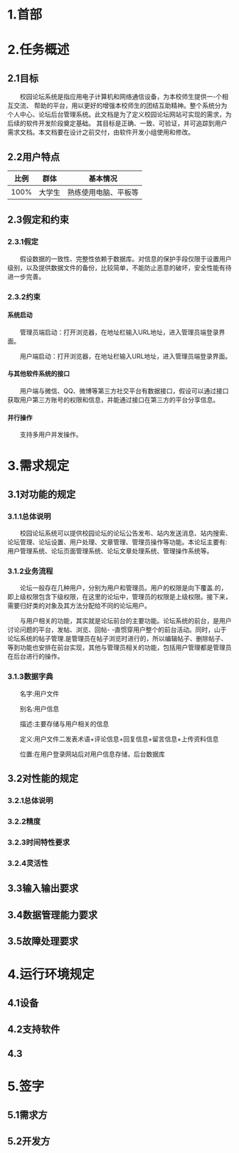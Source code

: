 # 1.首部

# 2.任务概述

## 2.1目标
&emsp;&emsp;校园论坛系统是指应用电子计算机和网络通信设备，为本校师生提供一-个相互交流、 帮助的平台，用以更好的增强本校师生的团结互助精神。整个系统分为个人中心、论坛后台管理系统。此文档是为了定义校园论坛网站可实现的需求，为后续的软件开发阶段奠定基础。 其目标是正确、一致、可验证，并可追踪到用户需求文档。本文档要在设计之前交付，由软件开发小组使用和修改。

## 2.2用户特点
|比例|群体|基本情况|
|---|----|----|
|100%|大学生|熟练使用电脑、平板等|

## 2.3假定和约束

### 2.3.1假定
&emsp;&emsp;假设数据的一致性、完整性依赖于数据库。对信息的保护手段仅限于设置用户级别，以及提供数据文件的备份，比较简单，不能防止恶意的破坏，安全性能有待进一步完善。

### 2.3.2约束

#### 系统启动
&emsp;&emsp;管理员端启动：打开浏览器，在地址栏输入URL地址，进入管理员端登录界面。

&emsp;&emsp;用户端启动：打开浏览器，在地址栏输入URL地址，进入管理员端登录界面。

#### 与其他软件系统的接口
&emsp;&emsp;用户端与微信、QQ、微博等第三方社交平台有数据接口，假设可以通过接口获取用户第三方账号的权限和信息，并能通过接口在第三方的平台分享信息。

#### 并行操作
&emsp;&emsp;支持多用户并发操作。


# 3.需求规定

## 3.1对功能的规定

### 3.1.1总体说明
&emsp;&emsp;校园论坛系统可以提供校园论坛的论坛公告发布、站内发送消息、站内搜索、论坛管理、论坛设置、用户处理、文章管理、管理员操作等功能。本论坛主要有:用户管理系统、论坛页面管理系统、论坛文章处理系统、管理操作系统等。

### 3.1.2业务流程
&emsp;&emsp;论坛一般存在几种用户，分别为用户和管理员。用户的权限是向下覆盖.的，即上级权限包含下级权限，在这里的论坛中，管理员的权限是上级权限。接下来，需要归好类的对象及其方法分配给不同的论坛用户。

&emsp;&emsp;与用户相关的功能，其实就是论坛前台的主要功能。论坛系统的前台，是用户讨论问题的平台，发帖、浏览、回帖- -直惯穿用户整个的前台活动。同时，山于论坛系统的帖子管理.是管理员在帖子浏览时进行的，所以编辑帖子、删除帖子、等到功能也安排在前台实现，其他与管理员相关的功能，包括用户管理都是管理员在后台进行的操作。

### 3.1.3数据字典
&emsp;&emsp;名字:用户文件

&emsp;&emsp;别名:用户信息

&emsp;&emsp;描述:主要存储与用户相关的信息

&emsp;&emsp;定义:用户文件二发表术语+评论信息+回复信息+留言信息+上传资料信息

&emsp;&emsp;位置:在用户登录网站后对用户信息存储，后台数据库

## 3.2对性能的规定

### 3.2.1总体说明


### 3.2.2精度


### 3.2.3时间特性要求


### 3.2.4灵活性


## 3.3输入输出要求


## 3.4数据管理能力要求


## 3.5故障处理要求


# 4.运行环境规定

## 4.1设备


## 4.2支持软件


## 4.3

# 5.签字

## 5.1需求方



## 5.2开发方


